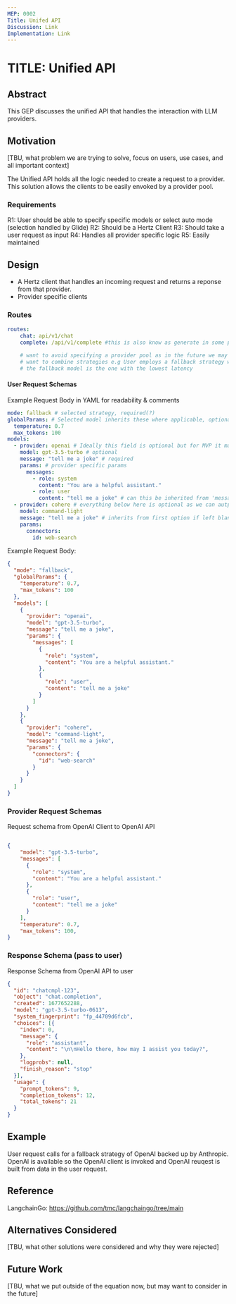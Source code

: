 ```yaml
---
MEP: 0002
Title: Unifed API
Discussion: Link
Implementation: Link
---
```


# TITLE: Unified API

## Abstract

This GEP discusses the unified API that handles the interaction with LLM providers.

## Motivation

[TBU, what problem we are trying to solve, focus on users, use cases, and all important context]

The Unified API holds all the logic needed to create a request to a provider. This solution allows the clients to be easily
envoked by a provider pool.


### Requirements

R1: User should be able to specify specific models or select auto mode (selection handled by Glide)
R2: Should be a Hertz Client
R3: Should take a user request as input
R4: Handles all provider specific logic
R5: Easily maintained


## Design


- A Hertz client that handles an incoming request and returns a reponse from that provider.
- Provider specific clients

### Routes
```yaml
routes:
    chat: api/v1/chat
    complete: /api/v1/complete #this is also know as generate in some providers

    # want to avoid specifying a provider pool as in the future we may
    # want to combine strategies e.g User employs a fallback strategy where
    # the fallback model is the one with the lowest latency
```

#### User Request Schemas

Example Request Body in YAML for readability & comments

```yaml
mode: fallback # selected strategy, required(?)
globalParams: # Selected model inherits these where applicable, optional
  temperature: 0.7
  max_tokens: 100
models:
  - provider: openai # Ideally this field is optional but for MVP it may need to be required I think
    model: gpt-3.5-turbo # optional
    message: "tell me a joke" # required
    params: # provider specific params
      messages:
        - role: system
          content: "You are a helpful assistant."
        - role: user
          content: "tell me a joke" # can this be inherited from 'message'
  - provider: cohere # everything below here is optional as we can autp select a backup model
    model: command-light
    message: "tell me a joke" # inherits from first option if left blank
    params:
      connectors:
        id: web-search
```

Example Request Body:

```json
{
  "mode": "fallback",
  "globalParams": {
    "temperature": 0.7,
    "max_tokens": 100
  },
  "models": [
    {
      "provider": "openai",
      "model": "gpt-3.5-turbo",
      "message": "tell me a joke",
      "params": {
        "messages": [
          {
            "role": "system",
            "content": "You are a helpful assistant."
          },
          {
            "role": "user",
            "content": "tell me a joke"
          }
        ]
      }
    },
    {
      "provider": "cohere",
      "model": "command-light",
      "message": "tell me a joke",
      "params": {
        "connectors": {
          "id": "web-search"
        }
      }
    }
  ]
}

```

### Provider Request Schemas

Request schema from OpenAI Client to OpenAI API

```json

{
    "model": "gpt-3.5-turbo",
    "messages": [
      {
        "role": "system",
        "content": "You are a helpful assistant."
      },
      {
        "role": "user",
        "content": "tell me a joke"
      }
    ],
    "temperature": 0.7,
    "max_tokens": 100,
}

```

### Response Schema (pass to user)

Response Schema from OpenAI API to user

```json
{
  "id": "chatcmpl-123",
  "object": "chat.completion",
  "created": 1677652288,
  "model": "gpt-3.5-turbo-0613",
  "system_fingerprint": "fp_44709d6fcb",
  "choices": [{
    "index": 0,
    "message": {
      "role": "assistant",
      "content": "\n\nHello there, how may I assist you today?",
    },
    "logprobs": null,
    "finish_reason": "stop"
  }],
  "usage": {
    "prompt_tokens": 9,
    "completion_tokens": 12,
    "total_tokens": 21
  }
}

```

## Example

User request calls for a fallback strategy of  OpenAI backed up by Anthropic. OpenAI is available so the OpenAI client is invoked and OpenAI reuqest is built from data in the user request.

## Reference

LangchainGo: https://github.com/tmc/langchaingo/tree/main

## Alternatives Considered

[TBU, what other solutions were considered and why they were rejected]

## Future Work

[TBU, what we put outside of the equation now, but may want to consider in the future]
